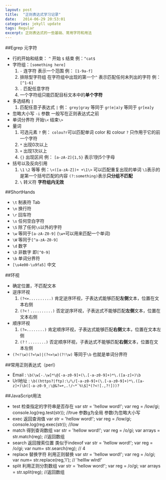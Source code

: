 ```yaml
---
layout: post
title:  "正则表达式学习记录"
date:   2014-06-29 20:53:01
categories: jekyll update
tags: Regular
excerpt: 正则表达式的一些基础、常用字符和用法
---
```


##Egrep 元字符
 
* 行的开始和结束： ``^`` 开始  ``$`` 结束   例：``^cat$``
* 字符组：``[something here]``
    1. ``-`` 连字符   表示一个范围   例： ``[1-9a-f]``
    2. 排除型字符组    在字符组中出现的第一个``^`` 表示匹配任何未列出的字符  例： ``[^1-6]``
    3. ``.`` 匹配任意字符
    4. 一个字符组只能匹配目标文本中的**单个字符**
* 多选结构  ``|``
    1. 匹配任意子表达式 ``|``  例： ``grey|gray`` 等同于 ``gr(e|a)y`` 等同于 ``gr[ea]y``
* 忽略大小写  ``-i`` 参数   一般写在正则表达式之前
* 单词分界符  开始``\<``     结束``\>``
* 量词
    1. 可选元素  ``?``    例： ``colou?r``可以匹配单词 color 和 colour    ``?`` 只作用于它的前一个字符
    2. ``*`` 出现0次以上
    3. ``+`` 出现1次以上
    4. ``{}``  出现区间   例： ``[a-zA-Z]{1,5}``   表示1到5个字母
* 括号以及反向引用
    1. ``\1``  ``\2``  等等  例：``\<([a-zA-Z])+ +\1\>`` 可以匹配重复出现的单词  ``\1``表示的是第一个括号匹配的内容  ``(?:something)``表示**只分组不匹配**
    2. ``\`` 转义符  **字符组内无效**

##ShortHands

* ``\t`` 制表符 Tab
* ``\n`` 换行符
* ``\r`` 回车符
* ``\s`` 任何空白字符
* ``\S``  除了任何``\s``以外的字符
* ``\w``  等同于``[a-zA-Z0-9]``   (``\w+``可以用来匹配一个单词)
* ``\W``  等同于``[^a-zA-Z0-9]``      
* ``\d``  数字
* ``\D`` 非数字   即``[^0-9]``
* ``\b``  单词分界符
* ``[\u4e00-\u9fa5]``  中文

##环视   

* 确定位置，不匹配文本
* 逆序环视
    1. ``(?<=..........)``    肯定逆序环视，子表达式能够匹配**左侧**文本，位置在文本右侧
    2. ``(?<！..........)``   否定逆序环视，子表达式不能够匹配**左侧**文本，位置在文本右侧
* 顺序环视
    1. ``(?=........)``        肯定顺序环视，子表达式能够匹配**右侧**文本，位置在文本左侧
    1. ``(?！........)``       否定顺序环视，子表达式不能够匹配**右侧**文本，位置在文本左侧
* ``(?<!\w)(?=\w)|(?<=\w)(?!\w)`` 等同于``\b``   也就是单词分界符


##常用正则表达式（perl）

* Email : ``\b(\w[-.\w]*\@[-a-z0-9]+(\.[-a-z0-9]+)*\.([a-z]+)\b``
* Url地址 : ``\b((https?|ftp):\/\/[-a-z0-9]+(\.[-a-z0-9]+)*\.([a-z]+)\b([-a-z0-9_:\@&?=+,.!/~*`%\$]*(?<![.,?!]))?``



##JavaScript用法
* test  检查指定的字符串是否存在
        var str = 'hellow word!';
        var reg = /low/gi;
        console.log(reg.test(str));  //true  参数g为全局  参数i为忽略大小写
* exec  返回查询值
        var str = 'hellow word!';
        var reg = /low/gi;
        console.log(reg.exec(str));  //low
* match  得到查询数组
        var str = 'hellow word!';
        var reg = /o/gi;
        var arrays = str.match(reg);  //返回数组
* search  返回搜索位置  类似于indexof
        var str = 'hellow word!';
        var reg = /o/gi;
        var num= str.search(reg);  // 4
* replace  替换字符  利用正则替换
        var str = 'hellow word!';
        var reg = /o/gi;
        var num= str.replace(reg,'l');  // 'helllw wlrd!'
* split   利用正则分割数组
        var str = 'hellow word!';
        var reg = /o/gi;
        var arrays = str.split(reg);  //返回数组


 

















